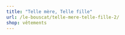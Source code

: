 ```yaml
---
title: "Telle mère, Telle fille"
url: /le-bouscat/telle-mere-telle-fille-2/
shop: vêtements
---
```

